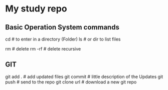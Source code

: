 # My study repo

## Basic Operation System commands
cd # to enter in a directory (Folder)
ls # or dir to list files

rm # delete
rm -rf # delete recursive

## GIT
git add .  # add updated files
git commit # little description of the Updates
git push   # send to the repo
git clone url # download a new git repo
